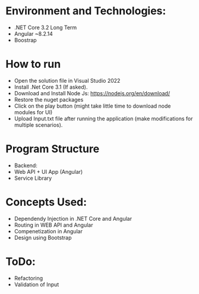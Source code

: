 # Environment and Technologies:
- .NET Core 3.2 Long Term
- Angular ~8.2.14
- Boostrap

# How to run
- Open the solution file in Visual Studio 2022
- Install .Net Core 3.1 (If asked).
- Download and Install Node Js: https://nodejs.org/en/download/
- Restore the nuget packages
- Click on the play button (might take little time to download node modules for UI)
- Upload Input.txt file after running the application (make modifications for multiple scenarios).

# Program Structure
- Backend:
- Web API + UI App (Angular)
- Service Library 

# Concepts Used:
- Dependendy Injection in .NET Core and Angular
- Routing in WEB API and Angular
- Compenetization in Angular 
- Design using Bootstrap

# ToDo:
- Refactoring 
- Validation of Input
